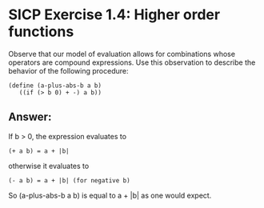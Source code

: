# SICP Exercise 1.4: Higher order functions

Observe that our model of evaluation allows
for combinations whose operators are compound expressions.
Use this observation to describe the behavior of the
following procedure:

    (define (a-plus-abs-b a b)
       ((if (> b 0) + -) a b))

## Answer:

If b > 0, the expression evaluates to

    (+ a b) = a + |b|

otherwise it evaluates to

    (- a b) = a + |b| (for negative b)

So (a-plus-abs-b a b) is equal to a + |b| as one would expect.